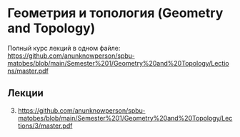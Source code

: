 # Геометрия и топология (Geometry and Topology)

Полный курс лекций в одном файле: https://github.com/anunknowperson/spbu-matobes/blob/main/Semester%201/Geometry%20and%20Topology/Lections/master.pdf

## Лекции
3. https://github.com/anunknowperson/spbu-matobes/blob/main/Semester%201/Geometry%20and%20Topology/Lections/3/master.pdf
